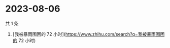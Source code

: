 # 2023-08-06

共 1 条

<!-- BEGIN ZHIHUSEARCH -->
<!-- 最后更新时间 Sun Aug 06 2023 01:07:10 GMT+0800 (China Standard Time) -->
1. [我被暴雨围困的 72 小时](https://www.zhihu.com/search?q=我被暴雨围困的 72 小时)
<!-- END ZHIHUSEARCH -->
